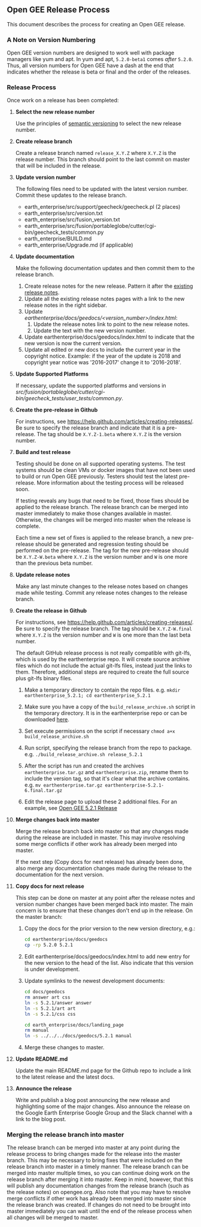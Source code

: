 ## Open GEE Release Process

This document describes the process for creating an Open GEE release.

### A Note on Version Numbering

Open GEE version numbers are designed to work well with package managers like
yum and apt. In yum and apt, `5.2.0-beta1` comes *after* `5.2.0`. Thus, all
version numbers for Open GEE have a dash at the end that indicates whether the
release is beta or final and the order of the releases.

### Release Process

Once work on a release has been completed:

1. **Select the new release number**

    Use the principles of [semantic versioning](http://semver.org/) to select
    the new release number.

1. **Create release branch**

    Create a release branch named `release_X.Y.Z` where `X.Y.Z` is the release
    number. This branch should point to the last commit on master that will be
    included in the release.

1. **Update version number**

    The following files need to be updated with the latest version number.
    Commit these updates to the release branch.

    - earth_enterprise/src/support/geecheck/geecheck.pl (2 places)
    - earth_enterprise/src/version.txt
    - earth_enterprise/src/fusion_version.txt
    - earth_enterprise/src/fusion/portableglobe/cutter/cgi-bin/geecheck_tests/common.py
    - earth_enterprise/BUILD.md 
    - earth_enterprise/Upgrade.md (if applicable)

1. **Update documentation**

    Make the following documentation updates and then commit them to the release
    branch.

    1. Create release notes for the new release. Pattern it after the [existing release notes](http://www.opengee.org/geedocs/answer/7160000.html).
    1. Update all the existing release notes pages with a link to the new
    release notes in the right sidebar.
    1. Update _earthenterprise/docs/geedocs/&lt;version_number&gt;/index.html_:
        1. Update the release notes link to point to the new release notes.
        1. Update the text with the new version number.
    1. Update earthenterprise/docs/geedocs/index.html to indicate that the new
        version is now the current version.
    1. Update all edited or new docs to include the current year in the copyright notice. Example:
if the year of the update is 2018 and copyright year notice was '2016-2017' change it to '2016-2018'.

1. **Update Supported Platforms**

    If necessary, update the supported platforms and versions in _src/fusion/portableglobe/cutter/cgi-bin/geecheck_tests/user_tests/common.py_.

1. **Create the pre-release in Github**

    For instructions, see <https://help.github.com/articles/creating-releases/>.
    Be sure to specify the release branch and indicate that it is a pre-release.
    The tag should be `X.Y.Z-1.beta` where `X.Y.Z` is the version number.

1. **Build and test release**

    Testing should be done on all supported operating systems. The test systems
    should be clean VMs or docker images that have not been used to build or run
    Open GEE previously. Testers should test the latest pre-release. More
    information about the testing process will be released soon.

    If testing reveals any bugs that need to be fixed, those fixes should be
    applied to the release branch. The release branch can be merged into master
    immediately to make those changes available in master. Otherwise, the
    changes will be merged into master when the release is complete.

    Each time a new set of fixes is applied to the release branch, a new
    pre-release should be generated and regression testing should be performed
    on the pre-release. The tag for the new pre-release should be
    `X.Y.Z-W.beta` where `X.Y.Z` is the version number and `W` is one more than
    the previous beta number.

1. **Update release notes**

    Make any last minute changes to the release notes based on changes made
    while testing. Commit any release notes changes to the release branch.

1. **Create the release in Github**

    For instructions, see <https://help.github.com/articles/creating-releases/>.
    Be sure to specify the release branch. The tag should be `X.Y.Z-W.final`
    where `X.Y.Z` is the version number and `W` is one more than the last beta
    number.

    The default GitHub release process is not really compatible with git-lfs, 
    which is used by the earthenterprise repo. It will create source archive
    files which do not include the actual git-lfs files, instead just the links
    to them. Therefore, additional steps are required to create the full source
    plus git-lfs binary files.

    1. Make a temporary directory to contain the repo files. e.g. `mkdir earthenterprise_5.2.1; cd earthenterprise_5.2.1`
   
    1. Make sure you have a copy of the `build_release_archive.sh` script in the temporary directory. It is
    in the earthenterprise repo or can be downloaded 
    [here](https://github.com/google/earthenterprise/raw/master/scripts/build_release_archive.sh).

    1. Set execute permissions on the script if necessary `chmod a+x build_release_archive.sh`

    1. Run script, specifying the release branch from the repo to package. e.g. 
    `./build_release_archive.sh release_5.2.1`

    1. After the script has run and created the archives `earthenterprise.tar.gz` and `earthenterprise.zip`, 
    rename them to include the version tag, so that it's clear what the archive contains. e.g. 
    `mv earthenterprise.tar.gz earthenterprise-5.2.1-6.final.tar.gz`

    1. Edit the release page to upload these 2 additional files. For an example, see [Open GEE 5.2.1 Release](https://github.com/google/earthenterprise/releases/tag/5.2.1-6.final)


1. **Merge changes back into master**

    Merge the release branch back into master so that any changes made during
    the release are included in master.  This may involve resolving some merge
    conflicts if other work has already been merged into master.

    If the next step (Copy docs for next release) has already been done, also
    merge any documentation changes made during the release to the documentation
    for the next version.

1. **Copy docs for next release**

    This step can be done on master at any point after the release notes and
    version number changes have been merged back into master. The main concern
    is to ensure that these changes don't end up in the release.
  On the master branch:
    1. Copy the docs for the prior version to the new version directory, e.g.:

        ```bash
        cd earthenterprise/docs/geedocs
        cp -rp 5.2.0 5.2.1
        ```

    1. Edit earthenterprise/docs/geedocs/index.html to add new entry for the new
     version to the head of the list. Also indicate that this version is under development.
    1. Update symlinks to the newest development documents:

        ```bash
        cd docs/geedocs
        rm answer art css
        ln -s 5.2.1/answer answer
        ln -s 5.2.1/art art
        ln -s 5.2.1/css css
        ```

        ```bash
        cd earth_enterprise/docs/landing_page
        rm manual
        ln -s ../../../docs/geedocs/5.2.1 manual
        ```

    1. Merge these changes to master.

1. **Update README.md**

    Update the main README.md page for the Github repo to include a link to the
    latest release and the latest docs.

1. **Announce the release**

    Write and publish a blog post announcing the new release and highlighting
    some of the major changes. Also announce the release on the Google Earth
    Enterprise Google Group and the Slack channel with a link to the blog post.

### Merging the release branch into master

The release branch can be merged into master at any point during the release
process to bring changes made for the release into the master branch. This may
be necessary to bring fixes that were included on the release branch into master
in a timely manner. The release branch can be merged into master multiple
times, so you can continue doing work on the release branch after merging it
into master. Keep in mind, however, that this will publish any documentation
changes from the release branch (such as the release notes) on opengee.org. Also
note that you may have to resolve merge conflicts if other work has already been
merged into master since the release branch was created. If changes do not need
to be brought into master immediately you can wait until the end of the release
process when all changes will be merged to master.
